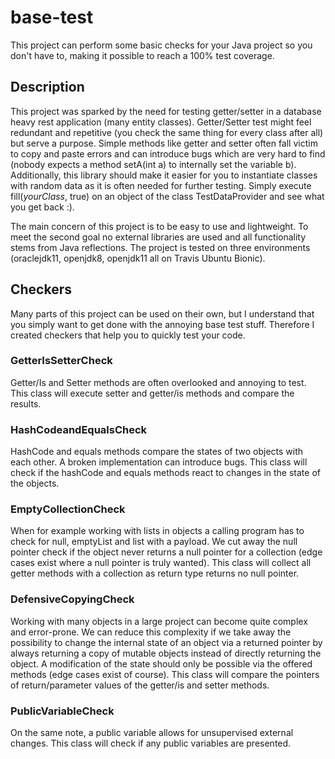 # base-test

This project can perform some basic checks for your Java project so you don't have to, making it possible to reach a 100% test coverage.

## Description
This project was sparked by the need for testing getter/setter in a database heavy rest application (many entity classes).
Getter/Setter test might feel redundant and repetitive (you check the same thing for every class after all) but serve a purpose. 
Simple methods like getter and setter often fall victim to copy and paste errors and can introduce bugs which are very hard to find (nobody expects a method setA(int a) to internally set the variable b).
Additionally, this library should make it easier for you to instantiate classes with random data as it is often needed for further testing.
Simply execute fill(*yourClass*, true) on an object of the class TestDataProvider and see what you get back :).

The main concern of this project is to be easy to use and lightweight.
To meet the second goal no external libraries are used and all functionality stems from Java reflections.
The project is tested on three environments (oraclejdk11, openjdk8, openjdk11 all on Travis Ubuntu Bionic).

## Checkers
Many parts of this project can be used on their own, but I understand that you simply want to get done with the annoying base test stuff.
Therefore I created checkers that help you to quickly test your code.

### GetterIsSetterCheck
Getter/Is and Setter methods are often overlooked and annoying to test.
This class will execute setter and getter/is methods and compare the results.

### HashCodeandEqualsCheck
HashCode and equals methods compare the states of two objects with each other. A broken implementation can introduce bugs.
This class will check if the hashCode and equals methods react to changes in the state of the objects.

### EmptyCollectionCheck
When for example working with lists in objects a calling program has to check for null, emptyList and list with a payload.
We cut away the null pointer check if the object never returns a null pointer for a collection (edge cases exist where a null pointer is truly wanted).
This class will collect all getter methods with a collection as return type returns no null pointer.

### DefensiveCopyingCheck
Working with many objects in a large project can become quite complex and error-prone.
We can reduce this complexity if we take away the possibility to change the internal state of an object via a returned pointer by always returning a copy of mutable objects instead of directly returning the object.
A modification of the state should only be possible via the offered methods (edge cases exist of course).
This class will compare the pointers of return/parameter values of the getter/is and setter methods.

### PublicVariableCheck
On the same note, a public variable allows for unsupervised external changes.
This class will check if any public variables are presented.
